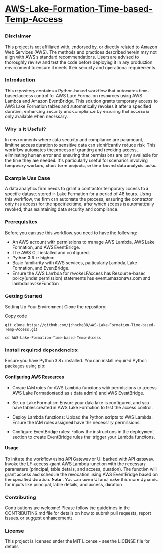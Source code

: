 <h1><p><u>AWS-Lake-Formation-Time-based-Temp-Access</u></p></h1>

### Disclaimer 
This project is not affiliated with, endorsed by, or directly related to Amazon Web Services (AWS). The methods and practices described herein may not align with AWS's standard recommendations. Users are advised to thoroughly review and test the code before deploying it in any production environment to ensure it meets their security and operational requirements.

### Introduction
This repository contains a Python-based workflow that automates time-based access control for AWS Lake Formation resources using AWS Lambda and Amazon EventBridge. This solution grants temporary access to AWS Lake Formation tables and automatically revokes it after a specified duration, enhancing security and compliance by ensuring that access is only available when necessary.

### Why Is It Useful?
In environments where data security and compliance are paramount, limiting access duration to sensitive data can significantly reduce risk. This workflow automates the process of granting and revoking access, eliminating human error and ensuring that permissions are only available for the time they are needed. It's particularly useful for scenarios involving temporary workers, short-term projects, or time-bound data analysis tasks.

### Example Use Case
A data analytics firm needs to grant a contractor temporary access to a specific dataset stored in Lake Formation for a period of 48 hours. Using this workflow, the firm can automate the process, ensuring the contractor only has access for the specified time, after which access is automatically revoked, thus maintaining data security and compliance.

### Prerequisites
Before you can use this workflow, you need to have the following:

* An AWS account with permissions to manage AWS Lambda, AWS Lake Formation, and AWS EventBridge.
* The AWS CLI installed and configured.
* Python 3.8 or higher.
* Basic familiarity with AWS services, particularly Lambda, Lake Formation, and EventBridge.
* Ensure the AWS Lambda for revokeLFAccess has Resource-based policy(under permission) statements has event.amazonaws.com and lambda:InvokeFunction

### Getting Started
Setting Up Your Environment
Clone the repository:

Copy code
```
git clone https://github.com/johnche88/AWS-Lake-Formation-Time-based-Temp-Access.git
```
```
cd AWS-Lake-Formation-Time-based-Temp-Access
```

### Install required dependencies:

Ensure you have Python 3.8+ installed. You can install required Python packages using pip:

#### Configuring AWS Resources
* Create IAM roles for AWS Lambda functions with permissions to access AWS Lake Formation(add as a data admin) and AWS EventBridge.

* Set up Lake Formation: Ensure your data lake is configured, and you have tables created in AWS Lake Formation to test the access control.

* Deploy Lambda functions: Upload the Python scripts to AWS Lambda. Ensure the IAM roles assigned have the necessary permissions.

* Configure EventBridge rules: Follow the instructions in the deployment section to create EventBridge rules that trigger your Lambda functions.



#### Usage
To initiate the workflow using API Gateway or UI backed with API gateway. Invoke the LF-access-grant AWS Lambda function with the necessary parameters (principal, table details, and access, duration). The function will grant access and schedule the revocation using AWS EventBridge based on the specified duration.
<b>Note</b> : You can use a UI and make this more dynamic for inputs like principal, table details, and access, duration

### Contributing
Contributions are welcome! Please follow the guidelines in the CONTRIBUTING.md file for details on how to submit pull requests, report issues, or suggest enhancements.

### License
This project is licensed under the MIT License - see the LICENSE file for details.
